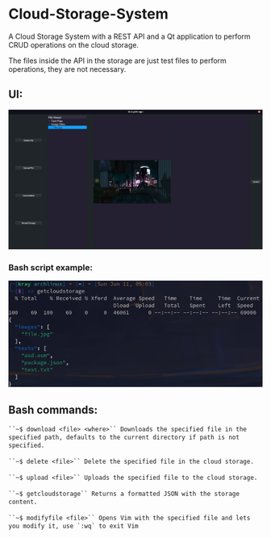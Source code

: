 # Cloud-Storage-System
A Cloud Storage System with a REST API and a Qt application to perform CRUD operations on the cloud storage.

The files inside the API in the storage are just test files to perform operations, they are not necessary.


## UI:
![UI example](./images/ui.png)


### Bash script example:


![Script example](./images/bashscript.png)


## Bash commands:

```
``~$ download <file> <where>`` Downloads the specified file in the specified path, defaults to the current directory if path is not specified.

``~$ delete <file>`` Delete the specified file in the cloud storage.

``~$ upload <file>`` Uploads the specified file to the cloud storage.

``~$ getcloudstorage`` Returns a formatted JSON with the storage content.

``~$ modifyfile <file>`` Opens Vim with the specified file and lets you modify it, use `:wq` to exit Vim
```
